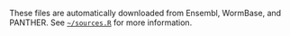 These files are automatically downloaded from Ensembl, WormBase, and PANTHER. See [`~/sources.R`](../sources.R) for more information.
